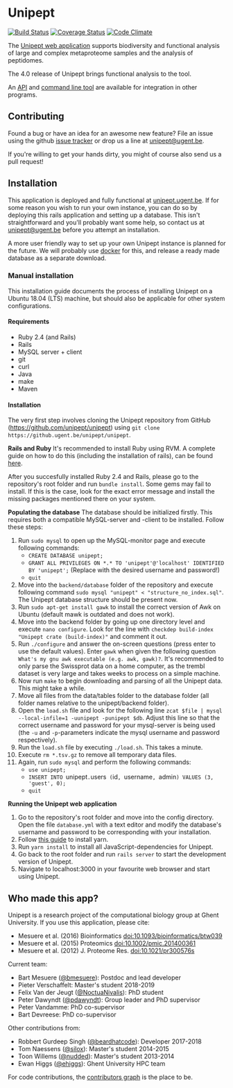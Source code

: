 # Unipept

[![Build Status](https://travis-ci.org/unipept/unipept.svg?branch=master)](https://travis-ci.org/unipept/unipept)
[![Coverage Status](https://img.shields.io/coveralls/unipept/unipept.svg)](https://coveralls.io/r/unipept/unipept)
[![Code Climate](https://codeclimate.com/github/unipept/unipept/badges/gpa.svg)](https://codeclimate.com/github/unipept/unipept)

The [Unipept web application](http://unipept.ugent.be) supports biodiversity and functional analysis of large and complex metaproteome samples and the analysis of peptidomes.

The 4.0 release of Unipept brings functional analysis to the tool.

An [API](https://unipept.ugent.be/apidocs) and [command line tool](http://github.com/unipept/unipept-cli) are available
for integration in other programs.

## Contributing

Found a bug or have an idea for an awesome new feature?
File an issue using the github [issue tracker](https://github.com/unipept/unipept/issues) or drop us a line at [unipept@ugent.be](mailto:unipept@ugent.be).

If you're willing to get your hands dirty, you might of course also send us a pull request!

## Installation

This application is deployed and fully functional at [unipept.ugent.be](http://unipept.ugent.be).
If for some reason you wish to run your own instance, you can do so by deploying this rails application and setting up a database.
This isn't straightforward and you'll probably want some help, so contact us at [unipept@ugent.be](mailto:unipept@ugent.be) before you attempt an installation.

A more user friendly way to set up your own Unipept instance is planned for the future.
We will probably use [docker](https://www.docker.io/) for this, and release a ready made database as a separate download.

### Manual installation
This installation guide documents the process of installing Unipept on a Ubuntu 18.04 (LTS) machine, but should also be applicable for other system configurations. 

#### Requirements
* Ruby 2.4 (and Rails)
* Rails
* MySQL server + client
* git
* curl
* Java
* make
* Maven

#### Installation
The very first step involves cloning the Unipept repository from GitHub (https://github.com/unipept/unipept) using `git clone https://github.ugent.be/unipept/unipept`.

**Rails and Ruby**
It's recommended to install Ruby using RVM. A complete guide on how to do this (including the installation of rails), can be found [here](https://www.digitalocean.com/community/tutorials/how-to-install-ruby-on-rails-with-rvm-on-ubuntu-18-04).

After you succesfully installed Ruby 2.4 and Rails, please go to the repository's root folder and run `bundle install`. Some gems may fail to install. If this is the case, look for the exact error message and install the missing packages mentioned there on your system.

**Populating the database**
The database should be initialized firstly. This requires both a compatible MySQL-server and -client to be installed. Follow these steps:

1. Run `sudo mysql` to open up the MySQL-monitor page and execute following commands:
	* `CREATE DATABASE unipept;`
	* `GRANT ALL PRIVILEGES ON *.* TO 'unipept'@'localhost' IDENTIFIED BY 'unipept';` (Replace with the desired username and password!)
	* `quit`
2. Move into the `backend/database` folder of the repository and execute following command `sudo mysql "unipept" < "structure_no_index.sql"`. The Unipept database structure should be present now.
3. Run `sudo apt-get install gawk` to install the correct version of Awk on Ubuntu (default mawk is outdated and does not work). 
4. Move into the backend folder by going up one directory level and execute `nano configure`. Look for the line with `checkdep build-index "Unipept crate (build-index)"` and comment it out.
5. Run `./configure` and answer the on-screen questions (press enter to use the default values). Enter `gawk` when given the following question `What's my gnu awk executable (e.g. awk, gawk)?`. It's recommended to only parse the Swissprot data on a home computer, as the trembl dataset is very large and takes weeks to process on a simple machine.
6. Now run `make` to begin downloading and parsing of all the Unipept data. This might take a while.
7. Move all files from the data/tables folder to the database folder (all folder names relative to the unipept/backend folder).
8. Open the `load.sh` file and look for the following line `zcat $file | mysql  --local-infile=1 -uunipept -punipept $db`. Adjust this line so that the correct username and password for your mysql-server is being used (the `-u` and `-p`-parameters indicate the mysql username and password respectively).
9. Run the `load.sh` file by executing `./load.sh`. This takes a minute.
10. Execute `rm *.tsv.gz` to remove all temporary data files.
11. Again, run `sudo mysql` and perform the following commands:
	* `use unipept;`
	* `INSERT INTO `unipept`.`users` (`id`, `username`, `admin`) VALUES (3, 'guest', 0);`
	* `quit`

**Running the Unipept web application**
1. Go to the repository's root folder and move into the config directory. Open the file `database.yml` with a text editor and modify the database's username and password to be corresponding with your installation.
2. Follow [this guide](https://linuxize.com/post/how-to-install-yarn-on-ubuntu-18-04/) to install yarn.
3. Run `yarn install` to install all JavaScript-dependencies for Unipept.
3. Go back to the root folder and run `rails server` to start the development version of Unipept.
4. Navigate to localhost:3000 in your favourite web browser and start using Unipept.

## Who made this app?

Unipept is a research project of the computational biology group at Ghent University. If you use this application, please cite:
* Mesuere et al. (2016) Bioinformatics [doi:10.1093/bioinformatics/btw039](https://doi.org/10.1093/bioinformatics/btw039)
* Mesuere et al. (2015) Proteomics [doi:10.1002/pmic.201400361](https://doi.org/10.1002/pmic.201400361)
* Mesuere et al. (2012) J. Proteome Res. [doi:10.1021/pr300576s](https://doi.org/10.1021/pr300576s)

Current team:
* Bart Mesuere ([@bmesuere](https://github.com/bmesuere)): Postdoc and lead developer
* Pieter Verschaffelt: Master's student 2018-2019
* Felix Van der Jeugt ([@NoctuaNivalis](https://github.com/NoctuaNivalis)): PhD student
* Peter Dawyndt ([@pdawyndt](https://github.com/pdawyndt)): Group leader and PhD supervisor
* Peter Vandamme: PhD co-supervisor
* Bart Devreese: PhD co-supervisor

Other contributions from:
* Robbert Gurdeep Singh ([@beardhatcode](https://github.com/beardhatcode)): Developer 2017-2018
* Tom Naessens ([@silox](https://github.com/silox)): Master's student 2014-2015
* Toon Willems ([@nudded](https://github.com/nudded)): Master's student 2013-2014
* Ewan Higgs ([@ehiggs](https://github.com/ehiggs)): Ghent University HPC team


For code contributions, the [contributors graph](https://github.com/unipept/unipept/graphs/contributors) is the place to be.
